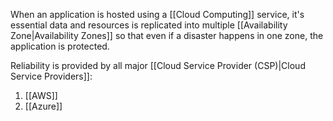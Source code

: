 When an application is hosted using a [[Cloud Computing]] service, it's essential data and resources is replicated into multiple [[Availability Zone|Availability Zones]] so that even if a disaster happens in one zone, the application is protected.

Reliability is provided by all major [[Cloud Service Provider (CSP)|Cloud Service Providers]]:

1. [[AWS]]
2. [[Azure]]
